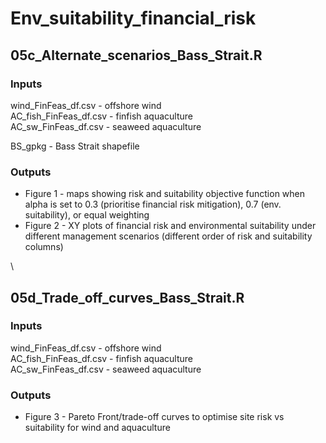 # Env_suitability_financial_risk

## 05c_Alternate_scenarios_Bass_Strait.R

### Inputs
wind_FinFeas_df.csv - offshore wind\
AC_fish_FinFeas_df.csv - finfish aquaculture\
AC_sw_FinFeas_df.csv - seaweed aquaculture

BS_gpkg - Bass Strait shapefile

### Outputs
+ Figure 1 - maps showing risk and suitability objective function when alpha is set to 0.3 (prioritise financial risk mitigation), 0.7 (env. suitability), or equal weighting
+ Figure 2 - XY plots of financial risk and environmental suitability under different management scenarios (different order of risk and suitability columns)

\
## 05d_Trade_off_curves_Bass_Strait.R

### Inputs
wind_FinFeas_df.csv - offshore wind\
AC_fish_FinFeas_df.csv - finfish aquaculture\
AC_sw_FinFeas_df.csv - seaweed aquaculture

### Outputs
+ Figure 3 - Pareto Front/trade-off curves to optimise site risk vs suitability for wind and aquaculture
